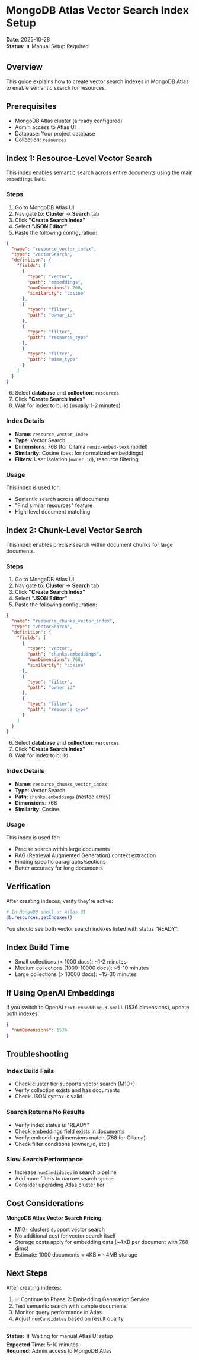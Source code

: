 # MongoDB Atlas Vector Search Index Setup

**Date**: 2025-10-28  
**Status**: ⏸️ Manual Setup Required

## Overview

This guide explains how to create vector search indexes in MongoDB Atlas to enable semantic search for resources.

## Prerequisites

- MongoDB Atlas cluster (already configured)
- Admin access to Atlas UI
- Database: Your project database
- Collection: `resources`

## Index 1: Resource-Level Vector Search

This index enables semantic search across entire documents using the main `embeddings` field.

### Steps

1. Go to MongoDB Atlas UI
2. Navigate to: **Cluster** → **Search** tab
3. Click **"Create Search Index"**
4. Select **"JSON Editor"**
5. Paste the following configuration:

```json
{
  "name": "resource_vector_index",
  "type": "vectorSearch",
  "definition": {
    "fields": [
      {
        "type": "vector",
        "path": "embeddings",
        "numDimensions": 768,
        "similarity": "cosine"
      },
      {
        "type": "filter",
        "path": "owner_id"
      },
      {
        "type": "filter",
        "path": "resource_type"
      },
      {
        "type": "filter",
        "path": "mime_type"
      }
    ]
  }
}
```

6. Select **database** and **collection**: `resources`
7. Click **"Create Search Index"**
8. Wait for index to build (usually 1-2 minutes)

### Index Details

- **Name**: `resource_vector_index`
- **Type**: Vector Search
- **Dimensions**: 768 (for Ollama `nomic-embed-text` model)
- **Similarity**: Cosine (best for normalized embeddings)
- **Filters**: User isolation (`owner_id`), resource filtering

### Usage

This index is used for:
- Semantic search across all documents
- "Find similar resources" feature
- High-level document matching

## Index 2: Chunk-Level Vector Search

This index enables precise search within document chunks for large documents.

### Steps

1. Go to MongoDB Atlas UI
2. Navigate to: **Cluster** → **Search** tab
3. Click **"Create Search Index"**
4. Select **"JSON Editor"**
5. Paste the following configuration:

```json
{
  "name": "resource_chunks_vector_index",
  "type": "vectorSearch",
  "definition": {
    "fields": [
      {
        "type": "vector",
        "path": "chunks.embeddings",
        "numDimensions": 768,
        "similarity": "cosine"
      },
      {
        "type": "filter",
        "path": "owner_id"
      },
      {
        "type": "filter",
        "path": "resource_type"
      }
    ]
  }
}
```

6. Select **database** and **collection**: `resources`
7. Click **"Create Search Index"**
8. Wait for index to build

### Index Details

- **Name**: `resource_chunks_vector_index`
- **Type**: Vector Search
- **Path**: `chunks.embeddings` (nested array)
- **Dimensions**: 768
- **Similarity**: Cosine

### Usage

This index is used for:
- Precise search within large documents
- RAG (Retrieval Augmented Generation) context extraction
- Finding specific paragraphs/sections
- Better accuracy for long documents

## Verification

After creating indexes, verify they're active:

```bash
# In MongoDB shell or Atlas UI
db.resources.getIndexes()
```

You should see both vector search indexes listed with status "READY".

## Index Build Time

- Small collections (< 1000 docs): ~1-2 minutes
- Medium collections (1000-10000 docs): ~5-10 minutes
- Large collections (> 10000 docs): ~15-30 minutes

## If Using OpenAI Embeddings

If you switch to OpenAI `text-embedding-3-small` (1536 dimensions), update both indexes:

```json
{
  "numDimensions": 1536
}
```

## Troubleshooting

### Index Build Fails
- Check cluster tier supports vector search (M10+)
- Verify collection exists and has documents
- Check JSON syntax is valid

### Search Returns No Results
- Verify index status is "READY"
- Check embeddings field exists in documents
- Verify embedding dimensions match (768 for Ollama)
- Check filter conditions (owner_id, etc.)

### Slow Search Performance
- Increase `numCandidates` in search pipeline
- Add more filters to narrow search space
- Consider upgrading Atlas cluster tier

## Cost Considerations

**MongoDB Atlas Vector Search Pricing**:
- M10+ clusters support vector search
- No additional cost for vector search itself
- Storage costs apply for embedding data (~4KB per document with 768 dims)
- Estimate: 1000 documents × 4KB = ~4MB storage

## Next Steps

After creating indexes:
1. ✅ Continue to Phase 2: Embedding Generation Service
2. Test semantic search with sample documents
3. Monitor query performance in Atlas
4. Adjust `numCandidates` based on result quality

---

**Status**: ⏸️ Waiting for manual Atlas UI setup  
**Expected Time**: 5-10 minutes  
**Required**: Admin access to MongoDB Atlas
